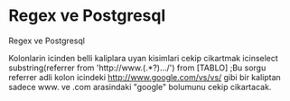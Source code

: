 # Regex ve Postgresql


Regex ve Postgresql



Kolonlarin icinden belli kaliplara uyan kisimlari cekip cikartmak icinselect substring(referrer from 'http://www.(.*?).../')  from [TABLO] ;Bu sorgu referrer adli kolon icindeki http://www.google.com/vs/vs/ gibi bir kaliptan sadece www. ve .com arasindaki "google" bolumunu cekip cikartacak.





